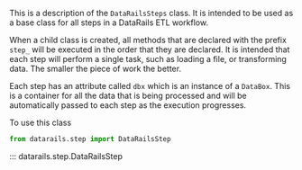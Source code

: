 This is a description of the `DataRailsSteps` class. It is intended to be used as a base class for all steps in a DataRails ETL workflow. 

When a child class is created, all methods that are declared with the prefix `step_` will be executed in the order that they are declared. 
It is intended that each step will perform a single task, such as loading a file, or transforming data. The smaller the piece of work the better.

Each step has an attribute called `dbx` which is an instance of a ``DataBox``. This is a container for all the data that is being processed and will
be automatically passed to each step as the execution progresses.

To use this class
```python
from datarails.step import DataRailsStep
```

::: datarails.step.DataRailsStep
